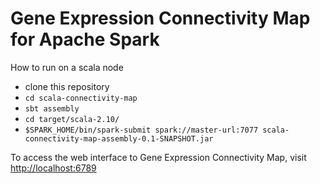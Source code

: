 # Gene Expression Connectivity Map for Apache Spark

How to run on a scala node

* clone this repository
* `cd scala-connectivity-map`
* `sbt assembly`
* `cd target/scala-2.10/`
* `$SPARK_HOME/bin/spark-submit spark://master-url:7077 scala-connectivity-map-assembly-0.1-SNAPSHOT.jar`

To access the web interface to Gene Expression Connectivity Map, visit <http://localhost:6789>